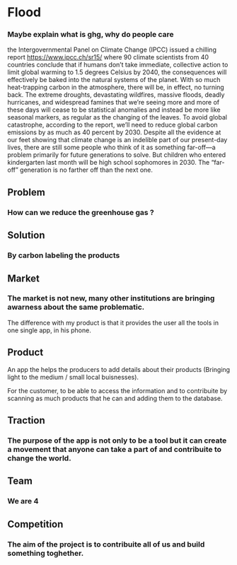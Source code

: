 # 	Flood

### Maybe explain what is ghg, why do people care

the Intergovernmental Panel on Climate Change (IPCC) issued a chilling report https://www.ipcc.ch/sr15/ where 90 climate scientists from 40 countries conclude that if humans don’t take immediate, collective action to limit global warming to 1.5 degrees Celsius by 2040, the consequences will effectively be baked into the natural systems of the planet. With so much heat-trapping carbon in the atmosphere, there will be, in effect, no turning back. The extreme droughts, devastating wildfires, massive floods, deadly hurricanes, and widespread famines that we’re seeing more and more of these days will cease to be statistical anomalies and instead be more like seasonal markers, as regular as the changing of the leaves.
To avoid global catastrophe, according to the report, we’ll need to reduce global carbon emissions by as much as 40 percent by 2030. Despite all the evidence at our feet showing that climate change is an indelible part of our present-day lives, there are still some people who think of it as something far-off—a problem primarily for future generations to solve. But children who entered kindergarten last month will be high school sophomores in 2030. The “far-off” generation is no farther off than the next one.

## 	Problem
### How can we reduce the greenhouse gas ?

## 	Solution
### By carbon labeling the products 

##	Market
### The market is not new, many other institutions are bringing awarness about the same problematic.
The difference with my product is that it provides the user all the tools in one single app, in his phone.

##	Product
An app the helps the producers to add details about their products (Bringing light to the medium / small local buisnesses).

For the customer, to be able to access the information and to contribuite by scanning as much products that he can and adding them to the database.

##	Traction
### The purpose of the app is not only to be a tool but it can create a movement that anyone can take a part of and contribuite to change the world.

##	Team
### We are 4

##	Competition
### The aim of the project is to contribuite all of us and build something toghether.
